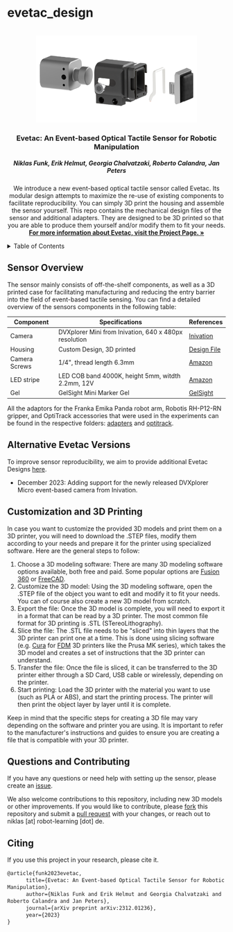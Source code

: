 # evetac_design

<!-- PROJECT LOGO -->
<br />
<div align="center">
  <a href="https://github.com/nifunk/evetac_design">
    <img src="docs/evetac.png" alt="evetac_design" height="200">
  </a>

  <h3 align="center">Evetac: An Event-based Optical Tactile Sensor
for Robotic Manipulation</h3>
  <h5 align="center">Niklas Funk, Erik Helmut, Georgia Chalvatzaki, Roberto Calandra, Jan Peters</h5>

  <p align="center">
    We introduce a new event-based optical tactile sensor called Evetac. Its modular design attempts to maximize the re-use of existing components to facilitate reproducibility. You can simply 3D print the housing and assemble the sensor yourself. This repo contains the mechanical design files of the sensor and additional adapters. They are designed to be 3D printed so that you are able to produce them yourself and/or modify them to fit your needs. <br />
    <a href="https://sites.google.com/view/evetac"><strong>For more information about Evetac, visit the Project Page. »</strong></a>
  </p>
</div>


<!-- TABLE OF CONTENTS -->
<details>
  <summary>Table of Contents</summary>
  <ol>
    <li>
      <a href="#sensor-overview">Sensor Overview</a>
    </li>
    <li>
      <a href="#alternative-evetac-versions">Alternative Evetac Versions</a>
    </li>
    <li>
      <a href="#customization-and-3d-printing">Customization and 3D Printing</a>
    </li>
    <li>
      <a href="#questions-and-contributing">Questions and Contributing</a>
    </li>
    <li>
      <a href="#citing">Citing</a>
    </li>
  </ol>
</details>


<!-- Sensor Overview -->
## Sensor Overview
The sensor mainly consists of off-the-shelf components, as well as a 3D printed case for facilitating manufacturing and reducing the entry barrier into the field of event-based tactile sensing. You can find a detailed overview of the sensors components in the following table:

| Component     |                     Specifications                    | References |
|---------------|-------------------------------------------------------|------------|
| Camera        | DVXplorer Mini from Inivation, 640 x 480px resolution | <a href="https://shop.inivation.com">Inivation</a>  |
| Housing       |               Custom Design, 3D printed               | <a href="/evetac_housing/evetac-housing.stl">Design File</a>       |
| Camera Screws |               1/4", thread length 6.3mm               | <a href="https://www.amazon.de/gp/product/B01AZ558WE/ref=ppx_yo_dt_b_asin_title_o01_s00?ie=UTF8&psc=1">Amazon</a> |
| LED stripe    |   LED COB band 4000K,  height 5mm, witdth 2.2mm, 12V  | <a href="https://www.amazon.de/gp/product/B09WHY4Q33/ref=ppx_yo_dt_b_asin_title_o00_s00?ie=UTF8&th=1">Amazon</a>     |
| Gel           |                GelSight Mini Marker Gel               | <a href="https://www.gelsight.com/product/tracking-marker-replacement-gel/">GelSight</a>   |

All the adaptors for the Franka Emika Panda robot arm, Robotis RH-P12-RN gripper, and OptiTrack accessories that were used in the experiments can be found in the respective folders: <a href="/adapters">adapters</a> and <a href="/optitrack">optitrack</a>.

<!-- Alternative Evetac Versions -->
## Alternative Evetac Versions
To improve sensor reproducibility, we aim to provide additional Evetac Designs <a href="/evetac_housing/alternative_designs/">here</a>.
* December 2023: Adding support for the newly released DVXplorer Micro event-based camera from Inivation. 

<!-- Customization and 3D Printing -->
## Customization and 3D Printing
In case you want to customize the provided 3D models and print them on a 3D printer, you will need to download the .STEP files, modify them according to your needs and prepare it for the printer using specialized software. Here are the general steps to follow:

1. Choose a 3D modeling software: There are many 3D modeling software options available, both free and paid. Some popular options are <a href="https://www.autodesk.de/products/fusion-360">Fusion 360</a> or <a href="https://www.freecad.org/index.php?lang=de">FreeCAD</a>.
2. Customize the 3D model: Using the 3D modeling software, open the .STEP file of the object you want to edit and modify it to fit your needs. You can of course also create a new 3D model from scratch.
3. Export the file: Once the 3D model is complete, you will need to export it in a format that can be read by a 3D printer. The most common file format for 3D printing is .STL (STereoLithography).
4. Slice the file: The .STL file needs to be "sliced" into thin layers that the 3D printer can print one at a time. This is done using slicing software (e.g. <a href="https://ultimaker.com/de/software/ultimaker-cura">Cura</a> for <a href="https://de.wikipedia.org/wiki/Fused_Deposition_Modeling">FDM</a> 3D printers like the Prusa MK series), which takes the 3D model and creates a set of instructions that the 3D printer can understand.
5. Transfer the file: Once the file is sliced, it can be transferred to the 3D printer either through a SD Card, USB cable or wirelessly, depending on the printer.
6. Start printing: Load the 3D printer with the material you want to use (such as PLA or ABS), and start the printing process. The printer will then print the object layer by layer until it is complete.

Keep in mind that the specific steps for creating a 3D file may vary depending on the software and printer you are using. It is important to refer to the manufacturer's instructions and guides to ensure you are creating a file that is compatible with your 3D printer.

<!-- Questions and Contributing -->
## Questions and Contributing
If you have any questions or need help with setting up the sensor, please create an <a href="https://github.com/nifunk/evetac_design/issues/new">issue</a>.

We also welcome contributions to this repository, including new 3D models or other improvements. If you would like to contribute, please <a href="https://github.com/nifunk/evetac_design/fork">fork</a> this repository and submit a <a href="https://github.com/nifunk/evetac_design/compare">pull request</a> with your changes, or reach out to niklas [at] robot-learning [dot] de.

<!-- Citing -->
## Citing
If you use this project in your research, please cite it.

```
@article{funk2023evetac,
      title={Evetac: An Event-based Optical Tactile Sensor for Robotic Manipulation}, 
      author={Niklas Funk and Erik Helmut and Georgia Chalvatzaki and Roberto Calandra and Jan Peters},
      journal={arXiv preprint arXiv:2312.01236},
      year={2023}
}
```
